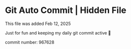 # Git Auto Commit | Hidden File

This file was added Feb 12, 2025

Just for fun and keeping my daily git commit active 🤪

commit number: 967628
